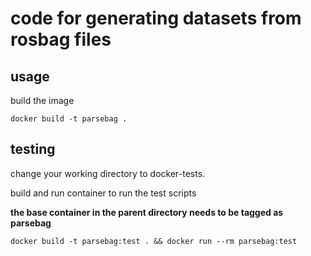 # code for generating datasets from rosbag files

## usage

build the image

`docker build -t parsebag .`

## testing

change your working directory to docker-tests.

build and run container to run the test scripts

**the base container in the parent directory needs to be tagged as parsebag**

`docker build -t parsebag:test . && docker run --rm parsebag:test`
